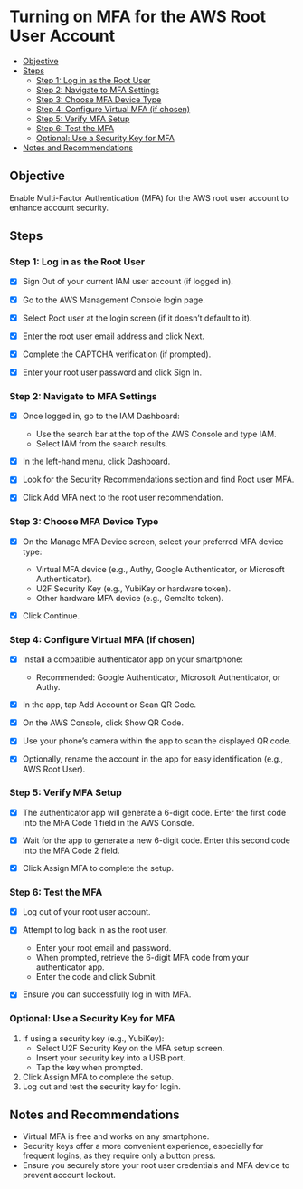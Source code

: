 # Turning on MFA for the AWS Root User Account

* [Objective](#objective)
* [Steps](#steps)
    * [Step 1: Log in as the Root User](#step-1-log-in-as-the-root-user)
    * [Step 2: Navigate to MFA Settings](#step-2-navigate-to-mfa-settings)
    * [Step 3: Choose MFA Device Type](#step-3-choose-mfa-device-type)
    * [Step 4: Configure Virtual MFA (if chosen)](#step-4-configure-virtual-mfa-if-chosen)
    * [Step 5: Verify MFA Setup](#step-5-verify-mfa-setup)
    * [Step 6: Test the MFA](#step-6-test-the-mfa)
    * [Optional: Use a Security Key for MFA](#optional-use-a-security-key-for-mfa)
* [Notes and Recommendations](#notes-and-recommendations)

## Objective

Enable Multi-Factor Authentication (MFA) for the AWS root user account to enhance
account security.

## Steps

### Step 1: Log in as the Root User

* [X] Sign Out of your current IAM user account (if logged in).

* [X] Go to the AWS Management Console login page.

* [X] Select Root user at the login screen (if it doesn’t default to it).

* [X] Enter the root user email address and click Next.

* [X] Complete the CAPTCHA verification (if prompted).

* [X] Enter your root user password and click Sign In.

### Step 2: Navigate to MFA Settings

* [X] Once logged in, go to the IAM Dashboard:

    * Use the search bar at the top of the AWS Console and type IAM.
    * Select IAM from the search results.

* [X] In the left-hand menu, click Dashboard.

* [X] Look for the Security Recommendations section and find Root user MFA.

* [X] Click Add MFA next to the root user recommendation.

### Step 3: Choose MFA Device Type

* [X] On the Manage MFA Device screen, select your preferred MFA device type:

    * Virtual MFA device (e.g., Authy, Google Authenticator, or Microsoft
        Authenticator).
    * U2F Security Key (e.g., YubiKey or hardware token).
    * Other hardware MFA device (e.g., Gemalto token).

* [X] Click Continue.

### Step 4: Configure Virtual MFA (if chosen)

* [X] Install a compatible authenticator app on your smartphone:

    * Recommended: Google Authenticator, Microsoft Authenticator, or Authy.

* [X] In the app, tap Add Account or Scan QR Code.

* [X] On the AWS Console, click Show QR Code.

* [X] Use your phone’s camera within the app to scan the displayed QR code.

* [X] Optionally, rename the account in the app for easy identification (e.g., AWS
  Root User).

### Step 5: Verify MFA Setup

* [X] The authenticator app will generate a 6-digit code. Enter the first code into
  the MFA Code 1 field in the AWS Console.

* [X] Wait for the app to generate a new 6-digit code. Enter this second code into
  the MFA Code 2 field.

* [X] Click Assign MFA to complete the setup.

### Step 6: Test the MFA

* [X] Log out of your root user account.

* [X] Attempt to log back in as the root user.

    * Enter your root email and password.
    * When prompted, retrieve the 6-digit MFA code from your authenticator app.
    * Enter the code and click Submit.

* [X] Ensure you can successfully log in with MFA.

### Optional: Use a Security Key for MFA

1. If using a security key (e.g., YubiKey):
    * Select U2F Security Key on the MFA setup screen.
    * Insert your security key into a USB port.
    * Tap the key when prompted.
2. Click Assign MFA to complete the setup.
3. Log out and test the security key for login.

## Notes and Recommendations

* Virtual MFA is free and works on any smartphone.
* Security keys offer a more convenient experience, especially for frequent logins,
  as they require only a button press.
* Ensure you securely store your root user credentials and MFA device to prevent
  account lockout.
